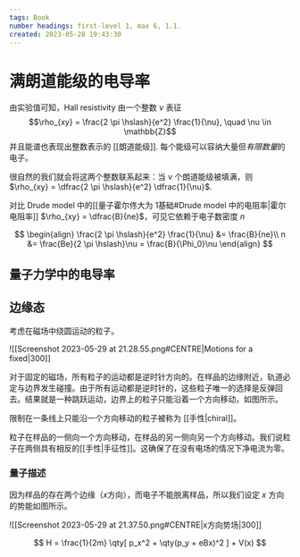 ```yaml
---
tags: Book
number headings: first-level 1, max 6, 1.1.
created: 2023-05-28 19:43:30
---
```


# 满朗道能级的电导率

由实验值可知，Hall resistivity 由一个整数 $\nu$ 表征
$$\rho_{xy} = \frac{2 \pi \hslash}{e^2} \frac{1}{\nu}, \quad \nu \in \mathbb{Z}$$
并且能谱也表现出整数表示的 [[朗道能级]]. 每个能级可以容纳大量但*有限数量*的电子。


很自然的我们就会将这两个整数联系起来：当 $\nu$ 个朗道能级被填满，则 $\rho_{xy} = \dfrac{2 \pi \hslash}{e^2} \dfrac{1}{\nu}$.

对比 Drude model 中的[[量子霍尔佟大为 1基础#Drude model 中的电阻率|霍尔电阻率]] $\rho_{xy} = \dfrac{B}{ne}$，可见它依赖于电子数密度 $n$

$$
\begin{align}
\frac{2 \pi \hslash}{e^2} \frac{1}{\nu} &= \frac{B}{ne}\\
n &= \frac{Be}{2 \pi \hslash}\nu = \frac{B}{\Phi_0}\nu
\end{align}
$$

## 量子力学中的电导率

## 边缘态

考虑在磁场中绕圆运动的粒子。

![[Screenshot 2023-05-29 at 21.28.55.png#CENTRE|Motions for a fixed|300]]

对于固定的磁场，所有粒子的运动都是逆时针方向的。在样品的边缘附近，轨道必定与边界发生碰撞。由于所有运动都是逆时针的，这些粒子唯一的选择是反弹回去。结果就是一种跳跃运动，边界上的粒子只能沿着一个方向移动，如图所示。

限制在一条线上只能沿一个方向移动的粒子被称为 [[手性|chiral]]。

粒子在样品的一侧向一个方向移动，在样品的另一侧向另一个方向移动。我们说粒子在两侧具有相反的[[手性|手征性]]。这确保了在没有电场的情况下净电流为零。

### 量子描述

因为样品的存在两个边缘（$x$方向），而电子不能脱离样品，所以我们设定 $x$ 方向的势能如图所示。

![[Screenshot 2023-05-29 at 21.37.50.png#CENTRE|x方向势场|300]]

$$
H = \frac{1}{2m} \qty[
	p_x^2 + \qty(p_y + eBx)^2
] + V(x)
$$
